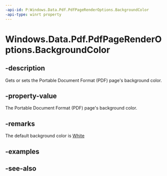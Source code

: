 ```yaml
---
-api-id: P:Windows.Data.Pdf.PdfPageRenderOptions.BackgroundColor
-api-type: winrt property
---
```


<!-- Property syntax
public Windows.UI.Color BackgroundColor { get;  set; }
-->

# Windows.Data.Pdf.PdfPageRenderOptions.BackgroundColor

## -description
Gets or sets the Portable Document Format (PDF) page's background color.

## -property-value
The Portable Document Format (PDF) page's background color.

## -remarks
The default background color is [White](../windows.ui/colors_white.md)

## -examples

## -see-also
